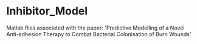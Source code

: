 # Inhibitor_Model
Matlab files associated with the paper: 'Predictive Modelling of a Novel Anti-adhesion Therapy to Combat Bacterial Colonisation of Burn Wounds'
